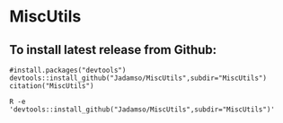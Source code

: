 # MiscUtils


## To install latest release from Github: 

    #install.packages("devtools")
    devtools::install_github("Jadamso/MiscUtils",subdir="MiscUtils")
    citation("MiscUtils")

    R -e 'devtools::install_github("Jadamso/MiscUtils",subdir="MiscUtils")'

